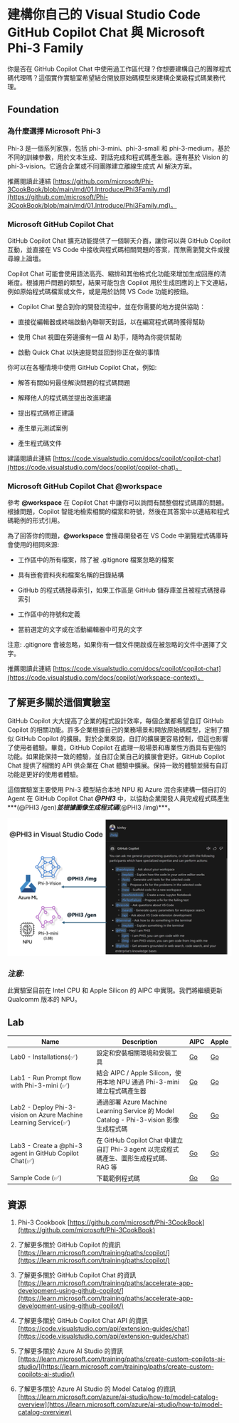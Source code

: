 ﻿# **建構你自己的 Visual Studio Code GitHub Copilot Chat 與 Microsoft Phi-3 Family**

你是否在 GitHub Copilot Chat 中使用過工作區代理？你想要建構自己的團隊程式碼代理嗎？這個實作實驗室希望結合開放原始碼模型來建構企業級程式碼業務代理。

## **Foundation**

### **為什麼選擇 Microsoft Phi-3**

Phi-3 是一個系列家族，包括 phi-3-mini、phi-3-small 和 phi-3-medium，基於不同的訓練參數，用於文本生成、對話完成和程式碼產生器。還有基於 Vision 的 phi-3-vision。它適合企業或不同團隊建立離線生成式 AI 解決方案。

推薦閱讀此連結 [https://github.com/microsoft/Phi-3CookBook/blob/main/md/01.Introduce/Phi3Family.md](https://github.com/microsoft/Phi-3CookBook/blob/main/md/01.Introduce/Phi3Family.md)。

### **Microsoft GitHub Copilot Chat**

GitHub Copilot Chat 擴充功能提供了一個聊天介面，讓你可以與 GitHub Copilot 互動，並直接在 VS Code 中接收與程式碼相關問題的答案，而無需瀏覽文件或搜尋線上論壇。

Copilot Chat 可能會使用語法高亮、縮排和其他格式化功能來增加生成回應的清晰度。根據用戶問題的類型，結果可能包含 Copilot 用於生成回應的上下文連結，例如原始程式碼檔案或文件，或是用於訪問 VS Code 功能的按鈕。

- Copilot Chat 整合到你的開發流程中，並在你需要的地方提供協助：

- 直接從編輯器或終端啟動內聯聊天對話，以在編寫程式碼時獲得幫助

- 使用 Chat 視圖在旁邊擁有一個 AI 助手，隨時為你提供幫助

- 啟動 Quick Chat 以快速提問並回到你正在做的事情

你可以在各種情境中使用 GitHub Copilot Chat，例如:

- 解答有關如何最佳解決問題的程式碼問題

- 解釋他人的程式碼並提出改進建議

- 提出程式碼修正建議

- 產生單元測試案例

- 產生程式碼文件

建議閱讀此連結 [https://code.visualstudio.com/docs/copilot/copilot-chat](https://code.visualstudio.com/docs/copilot/copilot-chat)。

###  **Microsoft GitHub Copilot Chat @workspace**

參考 **@workspace** 在 Copilot Chat 中讓你可以詢問有關整個程式碼庫的問題。根據問題，Copilot 智能地檢索相關的檔案和符號，然後在其答案中以連結和程式碼範例的形式引用。

為了回答你的問題，**@workspace** 會搜尋開發者在 VS Code 中瀏覽程式碼庫時會使用的相同來源:

- 工作區中的所有檔案，除了被 .gitignore 檔案忽略的檔案

- 具有嵌套資料夾和檔案名稱的目錄結構

- GitHub 的程式碼搜尋索引，如果工作區是 GitHub 儲存庫並且被程式碼搜尋索引

- 工作區中的符號和定義

- 當前選定的文字或在活動編輯器中可見的文字

注意: .gitignore 會被忽略，如果你有一個文件開啟或在被忽略的文件中選擇了文字。

推薦閱讀此連結 [https://code.visualstudio.com/docs/copilot/copilot-chat](https://code.visualstudio.com/docs/copilot/workspace-context)。

## **了解更多關於這個實驗室**

GitHub Copilot 大大提高了企業的程式設計效率，每個企業都希望自訂 GitHub Copilot 的相關功能。許多企業根據自己的業務場景和開放原始碼模型，定制了類似 GitHub Copilot 的擴展。對於企業來說，自訂的擴展更容易控制，但這也影響了使用者體驗。畢竟，GitHub Copilot 在處理一般場景和專業性方面具有更強的功能。如果能保持一致的體驗，並自訂企業自己的擴展會更好。GitHub Copilot Chat 提供了相關的 API 供企業在 Chat 體驗中擴展。保持一致的體驗並擁有自訂功能是更好的使用者體驗。

這個實驗室主要使用 Phi-3 模型結合本地 NPU 和 Azure 混合來建構一個自訂的 Agent 在 GitHub Copilot Chat ***@PHI3*** 中，以協助企業開發人員完成程式碼產生***(@PHI3 /gen)***並根據圖像生成程式碼***(@PHI3 /img)***。

![PHI3](../../../../../imgs/07/01/cover.png)

### ***注意:***

此實驗室目前在 Intel CPU 和 Apple Silicon 的 AIPC 中實現。我們將繼續更新 Qualcomm 版本的 NPU。

## **Lab**

 Name | Description | AIPC | Apple |
| ------------ | ----------- | -------- |-------- |
| Lab0 - Installations(✅) | 設定和安裝相關環境和安裝工具 | [Go](./HOL/AIPC/01.Installations.md) |[Go](./HOL/Apple/01.Installations.md) |
| Lab1 - Run Prompt flow with Phi-3-mini (✅) | 結合 AIPC / Apple Silicon，使用本地 NPU 通過 Phi-3-mini 建立程式碼產生器 | [Go](./HOL/AIPC/02.PromptflowWithNPU.md) |  [Go](./HOL/Apple/02.PromptflowWithMLX.md) |
| Lab2 - Deploy Phi-3-vision on Azure Machine Learning Service(✅) | 通過部署 Azure Machine Learning Service 的 Model Catalog - Phi-3-vision 影像生成程式碼 | [Go](./HOL/AIPC/03.DeployPhi3VisionOnAzure.md) |[Go](./HOL/Apple/03.DeployPhi3VisionOnAzure.md) |
| Lab3 - Create a @phi-3 agent in GitHub Copilot Chat(✅)  | 在 GitHub Copilot Chat 中建立自訂 Phi-3 agent 以完成程式碼產生、圖形生成程式碼、RAG 等 | [Go](./HOL/AIPC/04.CreatePhi3AgentInVSCode.md) | [Go](./HOL/Apple/04.CreatePhi3AgentInVSCode.md) |
| Sample Code (✅)  | 下載範例程式碼 | [Go](../../../../../code/07.Lab/01/AIPC/) | [Go](../../../../../code/07.Lab/01/Apple/)

## **資源**

1. Phi-3 Cookbook [https://github.com/microsoft/Phi-3CookBook](https://github.com/microsoft/Phi-3CookBook)

2. 了解更多關於 GitHub Copilot 的資訊 [https://learn.microsoft.com/training/paths/copilot/](https://learn.microsoft.com/training/paths/copilot/)

3. 了解更多關於 GitHub Copilot Chat 的資訊 [https://learn.microsoft.com/training/paths/accelerate-app-development-using-github-copilot/](https://learn.microsoft.com/training/paths/accelerate-app-development-using-github-copilot/)

4. 了解更多關於 GitHub Copilot Chat API 的資訊 [https://code.visualstudio.com/api/extension-guides/chat](https://code.visualstudio.com/api/extension-guides/chat)

5. 了解更多關於 Azure AI Studio 的資訊 [https://learn.microsoft.com/training/paths/create-custom-copilots-ai-studio/](https://learn.microsoft.com/training/paths/create-custom-copilots-ai-studio/)

6. 了解更多關於 Azure AI Studio 的 Model Catalog 的資訊 [https://learn.microsoft.com/azure/ai-studio/how-to/model-catalog-overview](https://learn.microsoft.com/azure/ai-studio/how-to/model-catalog-overview)

